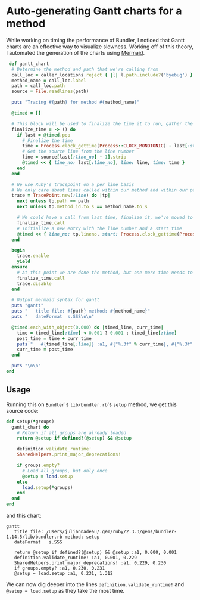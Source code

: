 # Auto-generating Gantt charts for a method

While working on timing the performance of Bundler, I noticed that Gantt charts are an effective way to visualize slowness. Working off of this theory, I automated the generation of the charts using [Mermaid](http://knsv.github.io/mermaid/index.html).

```ruby
 def gantt_chart
  # Determine the method and path that we're calling from
  call_loc = caller_locations.reject { |l| l.path.include?('byebug') }.first
  method_name = call_loc.label
  path = call_loc.path
  source = File.readlines(path)

  puts "Tracing #{path} for method #{method_name}"

  @timed = []

  # This block will be used to finalize the time it to run, gather the line source, etc.
  finalize_time = -> () do
    if last = @timed.pop
      # Finalize the time
      time = Process.clock_gettime(Process::CLOCK_MONOTONIC) - last[:start] 
      # Get the source line from the line number
      line = source[last[:line_no] - 1].strip
      @timed << { line_no: last[:line_no], line: line, time: time }
    end
  end

  # We use Ruby's tracepoint on a per line basis
  # We only care about lines called within our method and within our path
  trace = TracePoint.new(:line) do |tp|
    next unless tp.path == path
    next unless tp.method_id.to_s == method_name.to_s

    # We could have a call from last time, finalize it, we've moved to a new line
    finalize_time.call
    # Initialize a new entry with the line number and a start time
    @timed << { line_no: tp.lineno, start: Process.clock_gettime(Process::CLOCK_MONOTONIC) }
  end

  begin
    trace.enable
    yield
  ensure
    # At this point we are done the method, but one more time needs to be finalized
    finalize_time.call
    trace.disable
  end

  # Output mermaid syntax for gantt
  puts "gantt"
  puts "   title file: #{path} method: #{method_name}"
  puts "   dateFormat  s.SSS\n\n"

  @timed.each_with_object(0.000) do |timed_line, curr_time|
    time = timed_line[:time] < 0.001 ? 0.001 : timed_line[:time]
    post_time = time + curr_time
    puts "   #{timed_line[:line]} :a1, #{"%.3f" % curr_time}, #{"%.3f" % post_time}"
    curr_time = post_time
  end

  puts "\n\n"
end
```

## Usage

Running this on `Bundler`'s `lib/bundler.rb`'s `setup` method, we get this source code:

```ruby
def setup(*groups)
  gantt_chart do
    # Return if all groups are already loaded
    return @setup if defined?(@setup) && @setup

    definition.validate_runtime!
    SharedHelpers.print_major_deprecations!

    if groups.empty?
      # Load all groups, but only once
      @setup = load.setup
    else
      load.setup(*groups)
    end
  end
end
```

and this chart:

```diagram
gantt
   title file: /Users/juliannadeau/.gem/ruby/2.3.3/gems/bundler-1.14.5/lib/bundler.rb method: setup
   dateFormat   s.SSS

   return @setup if defined?(@setup) && @setup :a1, 0.000, 0.001
   definition.validate_runtime! :a1, 0.001, 0.229
   SharedHelpers.print_major_deprecations! :a1, 0.229, 0.230
   if groups.empty? :a1, 0.230, 0.231
   @setup = load.setup :a1, 0.231, 1.312
```

We can now dig deeper into the lines `definition.validate_runtime!` and `@setup = load.setup` as they take the most time.
